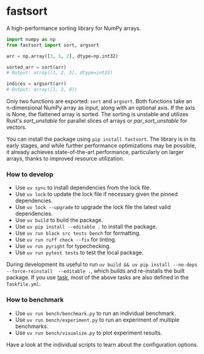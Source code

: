 # fastsort

A high-performance sorting library for NumPy arrays.

```py
import numpy as np
from fastsort import sort, argsort

arr = np.array([3, 1, 2], dtype=np.int32)

sorted_arr = sort(arr)
# Output: array([1, 2, 3], dtype=int32)

indices = argsort(arr)
# Output: array([1, 2, 0])
```

Only two functions are exported: ``sort`` and ``argsort``. Both functions take an n-dimensional NumPy array as input, along with an optional axis. If the axis is None, the flattened array is sorted. The sorting is unstable and utilizes Rust's *sort_unstable* for parallel slices of arrays or *par_sort_unstable* for vectors.

You can install the package using ``pip install fastsort``. The library is in its early stages, and while further performance optimizations may be possible, it already achieves state-of-the-art performance, particularly on larger arrays, thanks to improved resource utilization.

### How to develop

- Use ``uv sync`` to install dependencies from the lock file.
- Use ``uv lock`` to update the lock file if necessary given the pinned dependencies.
- Use ``uv lock --upgrade`` to upgrade the lock file the latest valid dependencies.
- Use ``uv build`` to build the package.
- Use ``uv pip install --editable .`` to install the package.
- Use ``uv run black src tests bench`` for formatting.
- Use ``uv run ruff check --fix`` for linting.
- Use ``uv run pyright`` for typechecking.
- Use ``uv run pytest tests`` to test the local package.

During development its useful to run ``uv build && uv pip install --no-deps --force-reinstall  --editable .``, which builds and re-installs the built package. If you use [task](https://github.com/go-task/task), most of the above tasks are also defined in the ``Taskfile.yml``.

### How to benchmark

- Use ``uv run bench/benchmark.py`` to run an individual benchmark.
- Use ``uv run bench/experiment.py`` to run an experiment of multiple benchmarks.
- Use ``uv run bench/visualize.py`` to plot experiment results.

Have a look at the individual scripts to learn about the configuration options.
